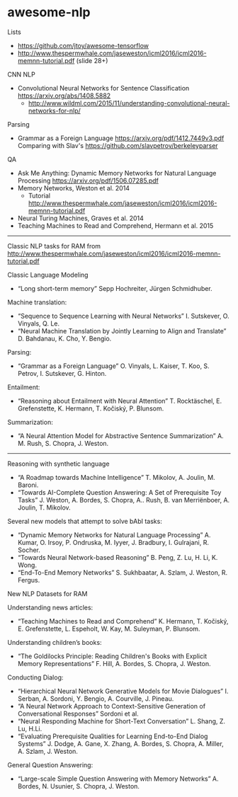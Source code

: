 # awesome-nlp

Lists

- https://github.com/jtoy/awesome-tensorflow
- http://www.thespermwhale.com/jaseweston/icml2016/icml2016-memnn-tutorial.pdf (slide 28+)
  
CNN NLP

- Convolutional Neural Networks for Sentence Classification https://arxiv.org/abs/1408.5882
  - http://www.wildml.com/2015/11/understanding-convolutional-neural-networks-for-nlp/

  
Parsing

- Grammar as a Foreign Language https://arxiv.org/pdf/1412.7449v3.pdf
  Comparing with Slav's https://github.com/slavpetrov/berkeleyparser

QA

- Ask Me Anything: Dynamic Memory Networks for Natural Language Processing https://arxiv.org/pdf/1506.07285.pdf
- Memory Networks, Weston et al. 2014
  - Tutorial http://www.thespermwhale.com/jaseweston/icml2016/icml2016-memnn-tutorial.pdf
- Neural Turing Machines, Graves et al. 2014
- Teaching Machines to Read and Comprehend, Hermann et al. 2015

---

Classic NLP tasks for RAM from http://www.thespermwhale.com/jaseweston/icml2016/icml2016-memnn-tutorial.pdf

Classic Language Modeling

- “Long short-term memory” Sepp Hochreiter, Jürgen Schmidhuber.
  
Machine translation:

- “Sequence to Sequence Learning with Neural Networks” I. Sutskever, O. Vinyals, Q. Le.
- “Neural Machine Translation by Jointly Learning to Align and Translate” D. Bahdanau, K. Cho, Y. Bengio.

Parsing:

- “Grammar as a Foreign Language” O. Vinyals, L. Kaiser, T. Koo, S. Petrov, I. Sutskever, G. Hinton.

Entailment:

- “Reasoning about Entailment with Neural Attention” T. Rocktäschel, E. Grefenstette, K. Hermann, T. Kočiský, P. Blunsom.

Summarization:

- “A Neural Attention Model for Abstractive Sentence Summarization” A. M. Rush, S. Chopra, J. Weston. 

---

Reasoning with synthetic language

- “A Roadmap towards Machine Intelligence” T. Mikolov, A. Joulin, M. Baroni.
- “Towards AI-Complete Question Answering: A Set of Prerequisite Toy Tasks” J. Weston, A. Bordes, S. Chopra, A.. Rush, B. van Merriënboer, A. Joulin, T. Mikolov.

Several new models that attempt to solve bAbI tasks:

- “Dynamic Memory Networks for Natural Language Processing” A. Kumar, O. Irsoy, P. Ondruska, M. Iyyer, J. Bradbury, I. Gulrajani, R. Socher.
- “Towards Neural Network-based Reasoning” B. Peng, Z. Lu, H. Li, K. Wong.
- “End-To-End Memory Networks” S. Sukhbaatar, A. Szlam, J. Weston, R. Fergus.

New NLP Datasets for RAM

Understanding news articles:

- “Teaching Machines to Read and Comprehend” K. Hermann, T. Kočiský, E. Grefenstette, L. Espeholt, W. Kay, M. Suleyman, P. Blunsom.

Understanding children’s books:

- “The Goldilocks Principle: Reading Children's Books with Explicit Memory Representations” F. Hill, A. Bordes, S. Chopra, J. Weston.

Conducting Dialog:

- “Hierarchical Neural Network Generative Models for Movie Dialogues” I. Serban, A. Sordoni, Y. Bengio, A. Courville, J. Pineau.
- “A Neural Network Approach to Context-Sensitive Generation of Conversational Responses” Sordoni et al.
- “Neural Responding Machine for Short-Text Conversation” L. Shang, Z. Lu, H.Li.
- “Evaluating Prerequisite Qualities for Learning End-to-End Dialog Systems” J. Dodge, A. Gane, X. Zhang, A. Bordes, S. Chopra, A. Miller, A. Szlam, J. Weston.

General Question Answering:

- “Large-scale Simple Question Answering with Memory Networks” A. Bordes, N. Usunier, S. Chopra, J. Weston. 

